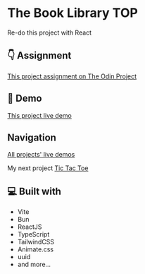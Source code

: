 # The Book Library TOP

Re-do this project with React

## 👇 Assignment

[This project assignment on The Odin Project](https://www.theodinproject.com/lessons/node-path-javascript-library)

## 🚀 Demo

[This project live demo](https://librarytop.netlify.app/)

## Navigation

[All projects' live demos](https://minhhoccode111.github.io/all-projects-live-demos/)

My next project [Tic Tac Toe](https://github.com/minhhoccode111/tic-tac-toe-top/)

## 💻 Built with

- Vite
- Bun
- ReactJS
- TypeScript
- TailwindCSS
- Animate.css
- uuid
- and more...
